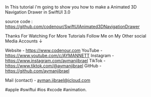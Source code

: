 In This tutorial i'm going to show you how to make a Animated 3D Navigation Drawer in SwiftUI 3.0 

source code : https://github.com/codenour/SwiftUIAnimated3DNavigationDrawer

Thanks For Watching For More Tutorials Follow Me on My Other social Media  Accounts ↓

Website - https://www.codenour.com
YouTube - https://www.youtube.com/c/AYMANNETT
Instagram - https://www.instagram.com/aymanjibrael
TikTok - https://www.tiktok.com/@aymanjibrael
GitHub - https://github.com/aymanjibrael

Mail (contact) - ayman.jibrael@icloud.com

#apple #swiftui #ios #xcode #animation.
